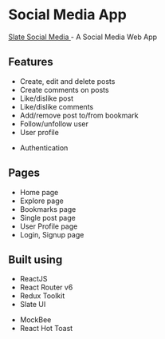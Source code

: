 # Social Media App

[Slate Social Media ](https://slate-social-media.netlify.app/) - A Social Media Web App

## Features

- Create, edit and delete posts
- Create  comments on posts
- Like/dislike post
- Like/dislike comments
- Add/remove post to/from bookmark
- Follow/unfollow user
- User profile
<!-- - Edit User profile -->
<!-- - Search users -->
<!-- - Sort posts -->
- Authentication

## Pages

- Home page
- Explore page
- Bookmarks page
- Single post page
- User Profile page
- Login, Signup page

## Built using

- ReactJS
- React Router v6
- Redux Toolkit
- Slate UI
<!-- - TailwindCSS -->
- MockBee
- React Hot Toast
